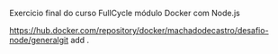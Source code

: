 Exercicio final do curso FullCycle módulo Docker com Node.js

https://hub.docker.com/repository/docker/machadodecastro/desafio-node/generalgit add .